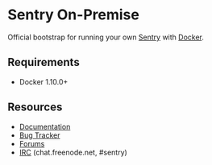 # Sentry On-Premise

Official bootstrap for running your own [Sentry](https://sentry.io/) with [Docker](https://www.docker.com/).

## Requirements

 * Docker 1.10.0+

## Resources

 * [Documentation](https://docs.sentry.io/server/installation/docker/)
 * [Bug Tracker](https://github.com/getsentry/onpremise)
 * [Forums](https://forum.sentry.io/c/on-premise)
 * [IRC](irc://chat.freenode.net/sentry) (chat.freenode.net, #sentry)
